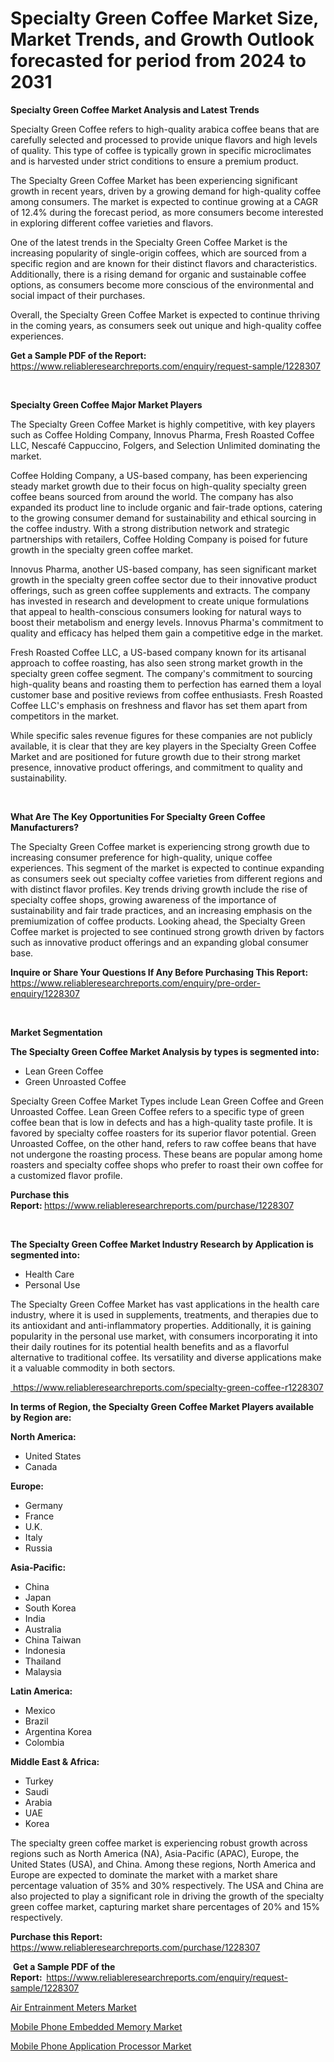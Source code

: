 <p><h1>Specialty Green Coffee Market Size, Market Trends, and Growth Outlook forecasted for period from 2024 to 2031</h1></p><p><strong>Specialty Green Coffee Market Analysis and Latest Trends</strong></p>
<p><p>Specialty Green Coffee refers to high-quality arabica coffee beans that are carefully selected and processed to provide unique flavors and high levels of quality. This type of coffee is typically grown in specific microclimates and is harvested under strict conditions to ensure a premium product.</p><p>The Specialty Green Coffee Market has been experiencing significant growth in recent years, driven by a growing demand for high-quality coffee among consumers. The market is expected to continue growing at a CAGR of 12.4% during the forecast period, as more consumers become interested in exploring different coffee varieties and flavors.</p><p>One of the latest trends in the Specialty Green Coffee Market is the increasing popularity of single-origin coffees, which are sourced from a specific region and are known for their distinct flavors and characteristics. Additionally, there is a rising demand for organic and sustainable coffee options, as consumers become more conscious of the environmental and social impact of their purchases.</p><p>Overall, the Specialty Green Coffee Market is expected to continue thriving in the coming years, as consumers seek out unique and high-quality coffee experiences.</p></p>
<p><strong>Get a Sample PDF of the Report:&nbsp;</strong> <a href="https://www.reliableresearchreports.com/enquiry/request-sample/1228307">https://www.reliableresearchreports.com/enquiry/request-sample/1228307</a></p>
<p>&nbsp;</p>
<p><strong>Specialty Green Coffee Major Market Players</strong></p>
<p><p>The Specialty Green Coffee Market is highly competitive, with key players such as Coffee Holding Company, Innovus Pharma, Fresh Roasted Coffee LLC, Nescafé Cappuccino, Folgers, and Selection Unlimited dominating the market.</p><p>Coffee Holding Company, a US-based company, has been experiencing steady market growth due to their focus on high-quality specialty green coffee beans sourced from around the world. The company has also expanded its product line to include organic and fair-trade options, catering to the growing consumer demand for sustainability and ethical sourcing in the coffee industry. With a strong distribution network and strategic partnerships with retailers, Coffee Holding Company is poised for future growth in the specialty green coffee market.</p><p>Innovus Pharma, another US-based company, has seen significant market growth in the specialty green coffee sector due to their innovative product offerings, such as green coffee supplements and extracts. The company has invested in research and development to create unique formulations that appeal to health-conscious consumers looking for natural ways to boost their metabolism and energy levels. Innovus Pharma's commitment to quality and efficacy has helped them gain a competitive edge in the market.</p><p>Fresh Roasted Coffee LLC, a US-based company known for its artisanal approach to coffee roasting, has also seen strong market growth in the specialty green coffee segment. The company's commitment to sourcing high-quality beans and roasting them to perfection has earned them a loyal customer base and positive reviews from coffee enthusiasts. Fresh Roasted Coffee LLC's emphasis on freshness and flavor has set them apart from competitors in the market.</p><p>While specific sales revenue figures for these companies are not publicly available, it is clear that they are key players in the Specialty Green Coffee Market and are positioned for future growth due to their strong market presence, innovative product offerings, and commitment to quality and sustainability.</p></p>
<p>&nbsp;</p>
<p><strong>What Are The Key Opportunities For Specialty Green Coffee Manufacturers?</strong></p>
<p><p>The Specialty Green Coffee market is experiencing strong growth due to increasing consumer preference for high-quality, unique coffee experiences. This segment of the market is expected to continue expanding as consumers seek out specialty coffee varieties from different regions and with distinct flavor profiles. Key trends driving growth include the rise of specialty coffee shops, growing awareness of the importance of sustainability and fair trade practices, and an increasing emphasis on the premiumization of coffee products. Looking ahead, the Specialty Green Coffee market is projected to see continued strong growth driven by factors such as innovative product offerings and an expanding global consumer base.</p></p>
<p><strong>Inquire or Share Your Questions If Any Before Purchasing This Report:</strong> <a href="https://www.reliableresearchreports.com/enquiry/pre-order-enquiry/1228307">https://www.reliableresearchreports.com/enquiry/pre-order-enquiry/1228307</a></p>
<p>&nbsp;</p>
<p><strong>Market Segmentation</strong></p>
<p><strong>The Specialty Green Coffee Market Analysis by types is segmented into:</strong></p>
<p><ul><li>Lean Green Coffee</li><li>Green Unroasted Coffee</li></ul></p>
<p><p>Specialty Green Coffee Market Types include Lean Green Coffee and Green Unroasted Coffee. Lean Green Coffee refers to a specific type of green coffee bean that is low in defects and has a high-quality taste profile. It is favored by specialty coffee roasters for its superior flavor potential. Green Unroasted Coffee, on the other hand, refers to raw coffee beans that have not undergone the roasting process. These beans are popular among home roasters and specialty coffee shops who prefer to roast their own coffee for a customized flavor profile.</p></p>
<p><strong>Purchase this Report:&nbsp;</strong><a href="https://www.reliableresearchreports.com/purchase/1228307">https://www.reliableresearchreports.com/purchase/1228307</a></p>
<p>&nbsp;</p>
<p><strong>The Specialty Green Coffee Market Industry Research by Application is segmented into:</strong></p>
<p><ul><li>Health Care</li><li>Personal Use</li></ul></p>
<p><p>The Specialty Green Coffee Market has vast applications in the health care industry, where it is used in supplements, treatments, and therapies due to its antioxidant and anti-inflammatory properties. Additionally, it is gaining popularity in the personal use market, with consumers incorporating it into their daily routines for its potential health benefits and as a flavorful alternative to traditional coffee. Its versatility and diverse applications make it a valuable commodity in both sectors.</p></p>
<p><a href="https://www.reliableresearchreports.com/specialty-green-coffee-r1228307">&nbsp;https://www.reliableresearchreports.com/specialty-green-coffee-r1228307</a></p>
<p><strong>In terms of Region, the Specialty Green Coffee Market Players available by Region are:</strong></p>
<p>
    <p> <strong> North America: </strong>
        <ul>
            <li>United States</li>
            <li>Canada</li>
        </ul>
        </p> 
    <p> <strong> Europe: </strong>
        <ul>
            <li>Germany</li>
            <li>France</li>
            <li>U.K.</li>
            <li>Italy</li>
            <li>Russia</li>
        </ul>
        </p> 
    <p> <strong> Asia-Pacific: </strong>
        <ul>
            <li>China</li>
            <li>Japan</li>
            <li>South Korea</li>
            <li>India</li>
            <li>Australia</li>
            <li>China Taiwan</li>
            <li>Indonesia</li>
            <li>Thailand</li>
            <li>Malaysia</li>
        </ul>
        </p> 
    <p> <strong> Latin America: </strong>
        <ul>
            <li>Mexico</li>
            <li>Brazil</li>
            <li>Argentina Korea</li>
            <li>Colombia</li>
        </ul>
        </p> 
    <p> <strong> Middle East & Africa: </strong>
        <ul>
            <li>Turkey</li>
            <li>Saudi</li>
            <li>Arabia</li>
            <li>UAE</li>
            <li>Korea</li>
        </ul>
    </p>
    </p>
<p><p>The specialty green coffee market is experiencing robust growth across regions such as North America (NA), Asia-Pacific (APAC), Europe, the United States (USA), and China. Among these regions, North America and Europe are expected to dominate the market with a market share percentage valuation of 35% and 30% respectively. The USA and China are also projected to play a significant role in driving the growth of the specialty green coffee market, capturing market share percentages of 20% and 15% respectively.</p></p>
<p><strong>Purchase this Report: </strong><a href="https://www.reliableresearchreports.com/purchase/1228307">https://www.reliableresearchreports.com/purchase/1228307</a></p>
<p>&nbsp;<strong>Get a Sample PDF of the Report:&nbsp;&nbsp;</strong><a href="https://www.reliableresearchreports.com/enquiry/request-sample/1228307">https://www.reliableresearchreports.com/enquiry/request-sample/1228307</a></p>
<p><strong></strong></p>
<p><p><a href="https://view.publitas.com/reportprime-1/air-entrainment-meters-market-share-size-trends-industry-analysis-report-by-application-chemical-construction-others-by-type-water-column-type-air-entrainment-meters-pressure-gauge-type-air-entrainment-meters-and-forecast-2024-2031/">Air Entrainment Meters Market</a></p><p><a href="https://github.com/ajohirul8010/Market-Research-Report-List-1/blob/main/mobile-phone-embedded-memory-market.md">Mobile Phone Embedded Memory Market</a></p><p><a href="https://github.com/kpvmspce33/Market-Research-Report-List-1/blob/main/mobile-phone-application-processor-market.md">Mobile Phone Application Processor Market</a></p></p>
